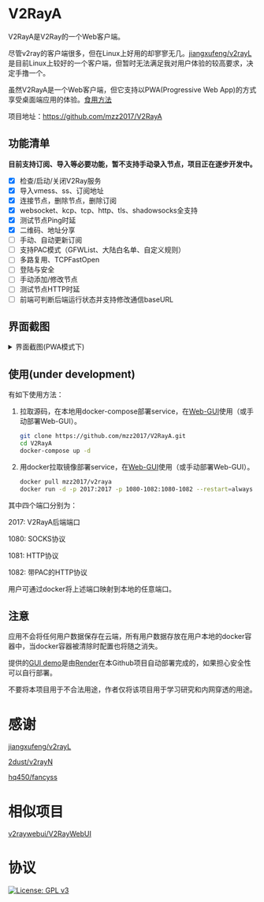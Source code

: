 # V2RayA

V2RayA是V2Ray的一个Web客户端。

尽管v2ray的客户端很多，但在Linux上好用的却寥寥无几。[jiangxufeng/v2rayL](https://github.com/jiangxufeng/v2rayL)是目前Linux上较好的一个客户端，但暂时无法满足我对用户体验的较高要求，决定手撸一个。

虽然V2RayA是一个Web客户端，但它支持以PWA(Progressive Web App)的方式享受桌面端应用的体验。[食用方法](https://www.ithome.com/0/414/429.htm)

项目地址：https://github.com/mzz2017/V2RayA

## 功能清单

**目前支持订阅、导入等必要功能，暂不支持手动录入节点，项目正在逐步开发中。**

- [x] 检查/启动/关闭V2Ray服务
- [x] 导入vmess、ss、订阅地址
- [x] 连接节点，删除节点，删除订阅
- [x] websocket、kcp、tcp、http、tls、shadowsocks全支持
- [x] 测试节点Ping时延
- [x] 二维码、地址分享
- [ ] 手动、自动更新订阅
- [ ] 支持PAC模式（GFWList、大陆白名单、自定义规则）
- [ ] 多路复用、TCPFastOpen
- [ ] 登陆与安全
- [ ] 手动添加/修改节点
- [ ] 测试节点HTTP时延
- [ ] 前端可判断后端运行状态并支持修改通信baseURL

## 界面截图

<details>
    <summary>界面截图(PWA模式下)</summary>

![](http://mzzeast.shumsg.cn/FtwssiGjyR_IXalEiquQw--5ChYl)

![](http://mzzeast.shumsg.cn/FlF9m8Ze5D24FlS0DfYykKCG0G3-)

![](http://mzzeast.shumsg.cn/FnWz1AWvPoTEDFOvax0jihMVTdr2)

</details>

## 使用(under development)

有如下使用方法：

1. 拉取源码，在本地用docker-compose部署service，在[Web-GUI](https://v2raya.mzz.pub)使用（或手动部署Web-GUI）。
   
   ```bash
   git clone https://github.com/mzz2017/V2RayA.git
   cd V2RayA
   docker-compose up -d
   ```
   
2. 用docker拉取镜像部署service，在[Web-GUI](https://v2raya.mzz.pub)使用（或手动部署Web-GUI）。

   ```bash
   docker pull mzz2017/v2raya
   docker run -d -p 2017:2017 -p 1080-1082:1080-1082 --restart=always mzz2017/v2raya
   ```

其中四个端口分别为：

2017: V2RayA后端端口

1080: SOCKS协议

1081: HTTP协议

1082: 带PAC的HTTP协议

用户可通过docker将上述端口映射到本地的任意端口。

## 注意

应用不会将任何用户数据保存在云端，所有用户数据存放在用户本地的docker容器中，当docker容器被清除时配置也将随之消失。

提供的[GUI demo](https://v2raya.mzz.pub)是由[Render](https://render.com/)在本Github项目自动部署完成的，如果担心安全性可以自行部署。

不要将本项目用于不合法用途，作者仅将该项目用于学习研究和内网穿透的用途。

# 感谢

[jiangxufeng/v2rayL](https://github.com/jiangxufeng/v2rayL)

[2dust/v2rayN](https://github.com/2dust/v2rayN)

[hq450/fancyss](https://github.com/hq450/fancyss)

# 相似项目

[v2raywebui/V2RayWebUI](https://github.com/v2raywebui/V2RayWebUI)

# 协议

[![License: GPL v3](https://img.shields.io/badge/License-GPL%20v3-blue.svg)](https://www.gnu.org/licenses/gpl-3.0)
